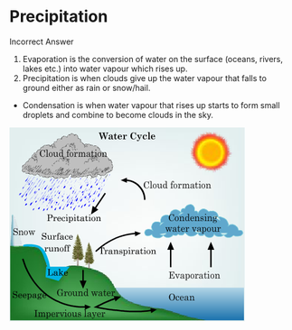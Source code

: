 # Precipitation

Incorrect Answer

1. Evaporation is the conversion of water on the surface (oceans, rivers, lakes etc.) into water vapour which rises up.
2. Precipitation is when clouds give up the water vapour that falls to ground either as rain or snow/hail.
- Condensation is when water vapour that rises up starts to form small droplets and combine to become clouds in the sky.

![Evaporation%204245f6f9111e473894ede9d6fab906c4/Pict_5.png](Evaporation%204245f6f9111e473894ede9d6fab906c4/Pict_5.png)